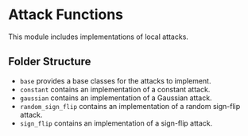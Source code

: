 # Attack Functions

This module includes implementations of local attacks.

## Folder Structure

* `base` provides a base classes for the attacks to implement.
* `constant` contains an implementation of a constant attack.
* `gaussian` contains an implementation of a Gaussian attack.
* `random_sign_flip` contains an implementation of a random sign-flip attack.
* `sign_flip` contains an implementation of a sign-flip attack.